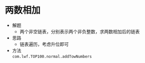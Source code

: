 # 两数相加
- 解题
    - 两个非空链表，分别表示两个非负整数，求两数相加后的链表
- 思路
    - 链表遍历，考虑升位即可
- 方法   
`com.lwf.TOP100.normal.addTowNumbers` 